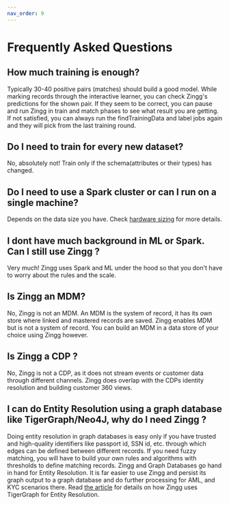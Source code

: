 ```yaml
---
nav_order: 9
---
```


# Frequently Asked Questions

## How much training is enough?

Typically 30-40 positive pairs (matches) should build a good model. While marking records through the interactive learner, you can check Zingg's predictions for the shown pair. If they seem to be correct, you can pause and run Zingg in train and match phases to see what result you are getting. If not satisfied, you can always run the findTrainingData and label jobs again and they will pick from the last training round.

## Do I need to train for every new dataset?

No, absolutely not! Train only if the schema(attributes or their types) has changed.

## Do I need to use a Spark cluster or can I run on a single machine?

Depends on the data size you have. Check [hardware sizing](setup/hardwareSizing.md) for more details.

## I dont have much background in ML or Spark. Can I still use Zingg ?

Very much! Zingg uses Spark and ML under the hood so that you don't have to worry about the rules and the scale.

## Is Zingg an MDM?

No, Zingg is not an MDM. An MDM is the system of record, it has its own store where linked and mastered records are saved. Zingg enables MDM but is not a system of record. You can build an MDM in a data store of your choice using Zingg however.

## Is Zingg a CDP ?

No, Zingg is not a CDP, as it does not stream events or customer data through different channels. Zingg does overlap with the CDPs identity resolution and building customer 360 views.

## I can do Entity Resolution using a graph database like TigerGraph/Neo4J, why do I need Zingg ?

Doing entity resolution in graph databases is easy only if you have trusted and high-quality identifiers like passport id, SSN id, etc. through which edges can be defined between different records. If you need fuzzy matching, you will have to build your own rules and algorithms with thresholds to define matching records. Zingg and Graph Databases go hand in hand for Entity Resolution. It is far easier to use Zingg and persist its graph output to a graph database and do further processing for AML, and KYC scenarios there. Read [the article](https://towardsdatascience.com/entity-resolution-with-tigergraph-add-zingg-to-the-mix-95009471ca02) for details on how Zingg uses TigerGraph for Entity Resolution.
